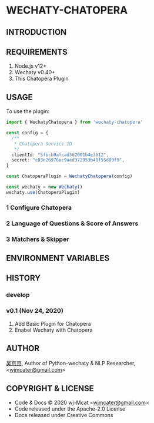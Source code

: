 # WECHATY-CHATOPERA

## INTRODUCTION

## REQUIREMENTS

1. Node.js v12+
1. Wechaty v0.40+
1. This Chatopera Plugin

## USAGE

To use the plugin:

```ts
import { WechatyChatopera } from 'wechaty-chatopera'

const config = {
  /**
   * Chatopera Service ID
   */
  clientId: "5fbcb0afcad362001b4e3b12",
  secret: "c03e26976ac9aed372953b48f55d09f9",
}

const ChatoperaPlugin = WechatyChatopera(config)

const wechaty = new Wechaty()
wechaty.use(ChatoperaPlugin)
```

### 1 Configure Chatopera

### 2 Language of Questions & Score of Answers

### 3 Matchers & Skipper

## ENVIRONMENT VARIABLES

## HISTORY

### develop

### v0.1 (Nov 24, 2020)

1. Add Basic Plugin for Chatopera
2. Enabel Wechaty with Chatopera

## AUTHOR

[吴京京](https://github.com/wj-Mcat), Author of Python-wechaty & NLP Researcher, \<wjmcater@gmail.com\>

## COPYRIGHT & LICENSE

- Code & Docs © 2020 wj-Mcat \<wjmcater@gmail.com\>
- Code released under the Apache-2.0 License
- Docs released under Creative Commons
